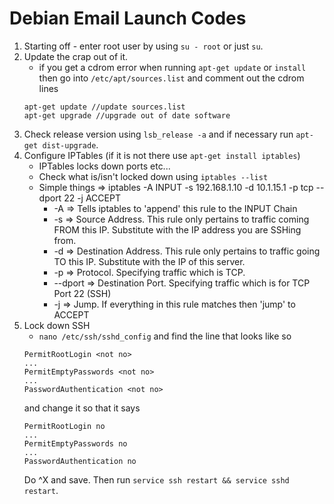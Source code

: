 # Debian Email Launch Codes
1. Starting off - enter root user by using `su - root` or just `su`.
2. Update the crap out of it.
    - if you get a cdrom error when running `apt-get update` or `install` then go into `/etc/apt/sources.list` and comment out the cdrom lines
    ```
    apt-get update //update sources.list
    apt-get upgrade //upgrade out of date software
    ```
3. Check release version using `lsb_release -a` and if necessary run `apt-get dist-upgrade`.
4. Configure IPTables (if it is not there use `apt-get install iptables`)
    - IPTables locks down ports etc...
    - Check what is/isn't locked down using `iptables --list`
    - Simple things => iptables -A INPUT -s 192.168.1.10 -d 10.1.15.1 -p tcp --dport 22 -j ACCEPT
        - -A => Tells iptables to 'append' this rule to the INPUT Chain
        - -s => Source Address. This rule only pertains to traffic coming FROM this IP. Substitute with the IP address you are SSHing from.
        - -d => Destination Address. This rule only pertains to traffic going TO this IP. Substitute with the IP of this server.
        - -p => Protocol. Specifying traffic which is TCP.
        - --dport => Destination Port. Specifying traffic which is for TCP Port 22 (SSH)
        - -j => Jump. If everything in this rule matches then 'jump' to ACCEPT
5. Lock down SSH
    - `nano /etc/ssh/sshd_config` and find the line that looks like so
    ```
    PermitRootLogin <not no>
    ...
    PermitEmptyPasswords <not no>
    ...
    PasswordAuthentication <not no>
    ```
    and change it so that it says
    ```
    PermitRootLogin no
    ...
    PermitEmptyPasswords no
    ...
    PasswordAuthentication no
    ```
    Do ^X and save. Then run `service ssh restart && service sshd restart`.
